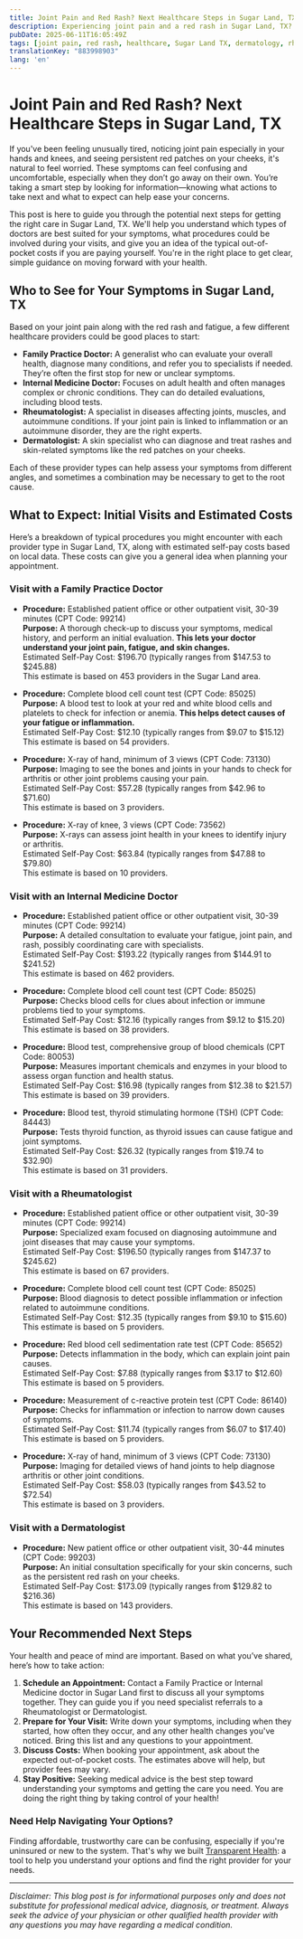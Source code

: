 ```yaml
---
title: Joint Pain and Red Rash? Next Healthcare Steps in Sugar Land, TX
description: Experiencing joint pain and a red rash in Sugar Land, TX? Learn who to see and expected costs to help guide you toward the right care.
pubDate: 2025-06-11T16:05:49Z
tags: [joint pain, red rash, healthcare, Sugar Land TX, dermatology, rheumatology, family practice, internal medicine, costs]
translationKey: "883998903"
lang: 'en'
---
```


# Joint Pain and Red Rash? Next Healthcare Steps in Sugar Land, TX

If you've been feeling unusually tired, noticing joint pain especially in your hands and knees, and seeing persistent red patches on your cheeks, it's natural to feel worried. These symptoms can feel confusing and uncomfortable, especially when they don’t go away on their own. You’re taking a smart step by looking for information—knowing what actions to take next and what to expect can help ease your concerns.

This post is here to guide you through the potential next steps for getting the right care in Sugar Land, TX. We'll help you understand which types of doctors are best suited for your symptoms, what procedures could be involved during your visits, and give you an idea of the typical out-of-pocket costs if you are paying yourself. You're in the right place to get clear, simple guidance on moving forward with your health.

## Who to See for Your Symptoms in Sugar Land, TX

Based on your joint pain along with the red rash and fatigue, a few different healthcare providers could be good places to start:

- **Family Practice Doctor:** A generalist who can evaluate your overall health, diagnose many conditions, and refer you to specialists if needed. They’re often the first stop for new or unclear symptoms.
- **Internal Medicine Doctor:** Focuses on adult health and often manages complex or chronic conditions. They can do detailed evaluations, including blood tests.
- **Rheumatologist:** A specialist in diseases affecting joints, muscles, and autoimmune conditions. If your joint pain is linked to inflammation or an autoimmune disorder, they are the right experts.
- **Dermatologist:** A skin specialist who can diagnose and treat rashes and skin-related symptoms like the red patches on your cheeks.

Each of these provider types can help assess your symptoms from different angles, and sometimes a combination may be necessary to get to the root cause.

## What to Expect: Initial Visits and Estimated Costs

Here’s a breakdown of typical procedures you might encounter with each provider type in Sugar Land, TX, along with estimated self-pay costs based on local data. These costs can give you a general idea when planning your appointment.

### Visit with a Family Practice Doctor

- **Procedure:** Established patient office or other outpatient visit, 30-39 minutes (CPT Code: 99214)  
  **Purpose:** A thorough check-up to discuss your symptoms, medical history, and perform an initial evaluation. **This lets your doctor understand your joint pain, fatigue, and skin changes.**  
  Estimated Self-Pay Cost: $196.70 (typically ranges from $147.53 to $245.88)  
  This estimate is based on 453 providers in the Sugar Land area.

- **Procedure:** Complete blood cell count test (CPT Code: 85025)  
  **Purpose:** A blood test to look at your red and white blood cells and platelets to check for infection or anemia. **This helps detect causes of your fatigue or inflammation.**  
  Estimated Self-Pay Cost: $12.10 (typically ranges from $9.07 to $15.12)  
  This estimate is based on 54 providers.

- **Procedure:** X-ray of hand, minimum of 3 views (CPT Code: 73130)  
  **Purpose:** Imaging to see the bones and joints in your hands to check for arthritis or other joint problems causing your pain.  
  Estimated Self-Pay Cost: $57.28 (typically ranges from $42.96 to $71.60)  
  This estimate is based on 3 providers.

- **Procedure:** X-ray of knee, 3 views (CPT Code: 73562)  
  **Purpose:** X-rays can assess joint health in your knees to identify injury or arthritis.  
  Estimated Self-Pay Cost: $63.84 (typically ranges from $47.88 to $79.80)  
  This estimate is based on 10 providers.

### Visit with an Internal Medicine Doctor

- **Procedure:** Established patient office or other outpatient visit, 30-39 minutes (CPT Code: 99214)  
  **Purpose:** A detailed consultation to evaluate your fatigue, joint pain, and rash, possibly coordinating care with specialists.  
  Estimated Self-Pay Cost: $193.22 (typically ranges from $144.91 to $241.52)  
  This estimate is based on 462 providers.

- **Procedure:** Complete blood cell count test (CPT Code: 85025)  
  **Purpose:** Checks blood cells for clues about infection or immune problems tied to your symptoms.  
  Estimated Self-Pay Cost: $12.16 (typically ranges from $9.12 to $15.20)  
  This estimate is based on 38 providers.

- **Procedure:** Blood test, comprehensive group of blood chemicals (CPT Code: 80053)  
  **Purpose:** Measures important chemicals and enzymes in your blood to assess organ function and health status.  
  Estimated Self-Pay Cost: $16.98 (typically ranges from $12.38 to $21.57)  
  This estimate is based on 39 providers.

- **Procedure:** Blood test, thyroid stimulating hormone (TSH) (CPT Code: 84443)  
  **Purpose:** Tests thyroid function, as thyroid issues can cause fatigue and joint symptoms.  
  Estimated Self-Pay Cost: $26.32 (typically ranges from $19.74 to $32.90)  
  This estimate is based on 31 providers.

### Visit with a Rheumatologist

- **Procedure:** Established patient office or other outpatient visit, 30-39 minutes (CPT Code: 99214)  
  **Purpose:** Specialized exam focused on diagnosing autoimmune and joint diseases that may cause your symptoms.  
  Estimated Self-Pay Cost: $196.50 (typically ranges from $147.37 to $245.62)  
  This estimate is based on 67 providers.

- **Procedure:** Complete blood cell count test (CPT Code: 85025)  
  **Purpose:** Blood diagnosis to detect possible inflammation or infection related to autoimmune conditions.  
  Estimated Self-Pay Cost: $12.35 (typically ranges from $9.10 to $15.60)  
  This estimate is based on 5 providers.

- **Procedure:** Red blood cell sedimentation rate test (CPT Code: 85652)  
  **Purpose:** Detects inflammation in the body, which can explain joint pain causes.  
  Estimated Self-Pay Cost: $7.88 (typically ranges from $3.17 to $12.60)  
  This estimate is based on 5 providers.

- **Procedure:** Measurement of c-reactive protein test (CPT Code: 86140)  
  **Purpose:** Checks for inflammation or infection to narrow down causes of symptoms.  
  Estimated Self-Pay Cost: $11.74 (typically ranges from $6.07 to $17.40)  
  This estimate is based on 5 providers.

- **Procedure:** X-ray of hand, minimum of 3 views (CPT Code: 73130)  
  **Purpose:** Imaging for detailed views of hand joints to help diagnose arthritis or other joint conditions.  
  Estimated Self-Pay Cost: $58.03 (typically ranges from $43.52 to $72.54)  
  This estimate is based on 3 providers.

### Visit with a Dermatologist

- **Procedure:** New patient office or other outpatient visit, 30-44 minutes (CPT Code: 99203)  
  **Purpose:** An initial consultation specifically for your skin concerns, such as the persistent red rash on your cheeks.  
  Estimated Self-Pay Cost: $173.09 (typically ranges from $129.82 to $216.36)  
  This estimate is based on 143 providers.

## Your Recommended Next Steps

Your health and peace of mind are important. Based on what you’ve shared, here’s how to take action:

1. **Schedule an Appointment:** Contact a Family Practice or Internal Medicine doctor in Sugar Land first to discuss all your symptoms together. They can guide you if you need specialist referrals to a Rheumatologist or Dermatologist.
2. **Prepare for Your Visit:** Write down your symptoms, including when they started, how often they occur, and any other health changes you've noticed. Bring this list and any questions to your appointment.
3. **Discuss Costs:** When booking your appointment, ask about the expected out-of-pocket costs. The estimates above will help, but provider fees may vary.
4. **Stay Positive:** Seeking medical advice is the best step toward understanding your symptoms and getting the care you need. You are doing the right thing by taking control of your health!

### Need Help Navigating Your Options?

Finding affordable, trustworthy care can be confusing, especially if you're uninsured or new to the system. That's why we built [Transparent Health](https://transparenthealth.ai): a tool to help you understand your options and find the right provider for your needs.

---

*Disclaimer: This blog post is for informational purposes only and does not substitute for professional medical advice, diagnosis, or treatment. Always seek the advice of your physician or other qualified health provider with any questions you may have regarding a medical condition.*